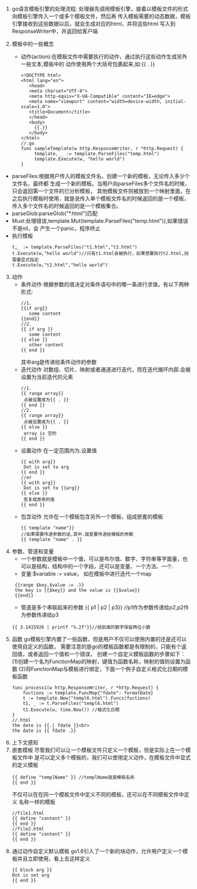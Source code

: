 1. go语言模板引擎的处理流程:
   处理器先调用模板引擎，接着以模板文件的形式向模板引擎传入一个或多个模板文件，然后再
   传入模板需要的动态数据，模板引擎接收到这些数据以后，就会生成对应的html，并将这些html
   写入到ResponseWriter中，并返回给客户端

2. 模板中的一些概念
   + 动作(action):在模板文件中需要执行的动作，通过执行这些动作生成另外一些文本,模板中的
     动作使用两个大括号包裹起来,如:{{ . }}
     ```
     <!DOCTYPE html>
     <html lang="en">
        <head>
        <meta charset="UTF-8">
        <meta http-equiv="X-UA-Compatible" content="IE=edge">
        <meta name="viewport" content="width=device-width, initial-scale=1.0">
        <title>Document</title>
        </head>
        <body>
          {{.}}
        </body>
     </html>
     //.go
     func sampleTemplate(w http.ResponseWriter, r *http.Request) {
	      template, _ := template.ParseFiles("temp.html")
	      template.Execute(w, "hello world")
     }
     ```
  + parseFiles:根据用户传入的模板文件名，创建一个新的模板，无论传入多少个文件名，最终都
    生成一个新的模板。当用户向parseFiles多个文件名的时候，只会返回第一个文件的已分析模板，
    其他模板文件则被放到一个映射里面，在之后执行模板时使用，就是说传入单个模板文件名的时候返回的是一个模板，传入多个文件名的时候返回的是一个模板集合。
  + parseGlob:parseGlob("*.html")匹配
  + Must:处理错误,template.Mut(template.ParseFiles("temp.html")),如果错误不是nil，会
    产生一个panic，程序终止 
  + 执行模板
    ```
    t,_ := template.ParseFiles("t1.html","t2.html")
    t.Execute(w,"hello world")//只有t1.html会被执行，如果想要执行t2.html,则需要显式指定
    t.Execute(w,"t2.html","hello world")
    ```
3. 动作
   + 条件动作
     根据参数的值决定对条件语句中的哪一条进行求值，有以下两种形式:
     ```
     //1.
     {{if arg}}
        some content
     {{end}}
     //2.
     {{ if arg }}
        some content
     {{ else }}
        other content
     {{ end }}
     ```
     其中arg是传递给条件动作的参数
   + 迭代动作
     对数组、切片、映射或者通道进行迭代，而在迭代循环内部.会被设置为当前迭代的元素
     ```
     //1.
     {{ range array}}
      点被设置成为{{ . }}
     {{ end }}
     //2.
     {{ range array}}
      点被设置成为{{ . }}
     {{ else }}
      array is 空的
     {{ end }}
     ```
   + 设置动作
     在一定范围内为.设置值
     ```
     {{ with arg}}
      Dot is set to arg
     {{ end }}
     //or
     {{ with arg}}
      Dot is set to {{arg}}
     {{ else }}
      恢复成原来的值
     {{ end }}
     ``` 
   + 包含动作
     允许在一个模板包含另外一个模板，组成嵌套的模板
     ```
     {{ template "name"}}
     //如果需要传递参数的话,其中.就是要传递给模板的参数
     {{ template "name" . }}

     ```
4. 参数、管道和变量
   + 一个参数就是模板中一个值，可以是布尔值、数字、字符串等字面量，也可以是结构，结构中的一个字段，还可以是变量、一个方法、一个.
   + 变量:$variable := value，
    如在模板中进行迭代一个map
   ```
    {{range $key,$value := .}}
    the key is {{$key}} and the value is {{$value}}
    {{end}}
   ```
   + 管道是多个串联起来的参数
    {{ p1 | p2 | p3}} //p1作为参数传递给p2,p2作为参数传递给p3
    ```
    {{ 3.1415926 | printf "%.2f"}}//给前面的数字保留两位小数
    ``` 
5. 函数
   go模板引擎内置了一些函数，但是用户不仅可以使用内置的还是还可以使用自定义的函数，
   需要注意的是go的模板函数都是有限制的，只能有个返回值，或者返回一个值和一个错误，
   创建一个自定义模板函数的步骤如下：
   (1)创建一个名为FunctionMap的映射，键值为函数名称，映射的值则设置为函数
   (2)将FunctionMap与模板进行绑定，下面一个例子自定义格式化日期的模板函数
   ```
   func process1(w http.ResponseWriter, r *http.Request) {
	   fuctions := template.FuncMap{"fdate": formatDate}
	   t := template.New("templ6.html").Funcs(fuctions)
	   t1, _ := t.ParseFiles("templ6.html")
	   t1.Execute(w, time.Now()) //格式化日期
   }
   //.html
   the date is {{.| fdate }}<br>
   the date is {{ fdate .}}
   ```
6. 上下文感知
7. 嵌套模板
   尽管我们可以让一个模板文件只定义一个模板，但是实际上在一个模板文件中
   是可以定义多个模板的，我们可以使用定义动作，在模板文件中显式的定义模板
   ```
   {{ define "templName" }} //templName就是模板名称
   {{ end }}
   ```
   不仅可以在在同一个模板文件中定义不同的模板，还可以在不同模板文件中定义
   名称一样的模板
   ```
   //file1.html
   {{ define "content" }}
   {{ end }}
   //file2.html
   {{ define "content" }}
   {{ end }}
   ```
8. 通过动作自定义默认模板
   go1.6引入了一个新的块动作，允许用户定义一个模板并且立即使用，看上去这样定义
   ```
   {{ block arg }}
   Dot is set arg
   {{ end }}
   ```